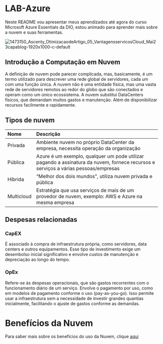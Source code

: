 # LAB-Azure

Neste README vou apresentar meus aprendizados até agora do curso Microsoft Azure Essentials da DIO, estou animado para aprender mais sobre a nuvem e suas ferramentas.

![1473150_Ascenty_OtimizacaodeArtigo_05_VantagensservicosCloud_Mai23capablog-1920x1000-c-default](https://github.com/user-attachments/assets/8230ae63-35f6-4143-9cf3-0b7a0ef28d2f)

## Introdução a Computação em Nuvem

A definição de nuvem pode parecer complicada, mas, basicamente, é um termo utilizado para descrever uma rede global de servidores, cada um com uma função única. A nuvem não é uma entidade física, mas uma vasta rede de servidores remotos ao redor do globo que são conectados e operam como um único ecossistema. A nuvem substitui DataCenters físicos, que demandam muitos gastos e manutenção. Além de disponibilizar recursos facilmente e rapidamente.

## Tipos de nuvem

| Nome   | Descrição     | 
| :---------- | :--------- | 
| Privada | Ambiente nuvem no próprio DataCenter da empresa, necessita operação da organização  | 
| Pública | Azure é um exemplo, qualquer um pode utilizar pagando a assinatura da nuvem, fornece recursos e serviços a várias pessoas/empresas | 
| Híbrida | “Melhor dos dois mundos”, utiliza nuvem privada e pública  | 
| Multicloud | Estratégia que usa serviços de mais de um provedor de nuvem, exemplo: AWS e Azure na mesma empresa  | 

## Despesas relacionadas

### CapEX

É associado à compra de infraestrutura própria, como servidores, data centers e outros equipamentos. Esse tipo de investimento exige um desembolso inicial significativo e envolve custos de manutenção e depreciação ao longo do tempo.

### OpEx

Refere-se às despesas operacionais, que são gastos recorrentes com o funcionamento diário de um serviço. Envolve o pagamento por uso, como em modelos de pagamento conforme o uso (pay-as-you-go). Isso permite usar a infraestrutura sem a necessidade de investir grandes quantias inicialmente, facilitando o ajuste de gastos conforme as demandas.

# Benefícios da Nuvem

Para saber mais sobre os benefícios do uso da Nuvem, clique [aqui](Info/Beneficios.md)